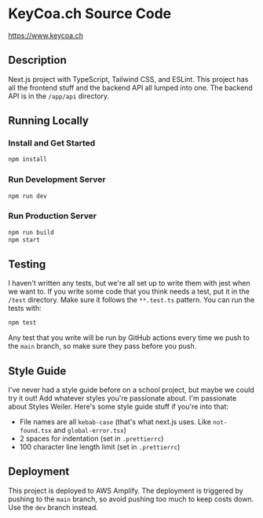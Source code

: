 # KeyCoa.ch Source Code

<https://www.keycoa.ch>

## Description

Next.js project with TypeScript, Tailwind CSS, and ESLint. This project has all the frontend stuff and the backend API all lumped into one. The backend API is in the `/app/api` directory.

## Running Locally

### Install and Get Started

```bash
npm install
```

### Run Development Server

```bash
npm run dev
```

### Run Production Server

```bash
npm run build
npm start
```

## Testing

I haven't written any tests, but we're all set up to write them with jest when we want to. If you write some code that you think needs a test, put it in the `/test` directory. Make sure it follows the `**.test.ts` pattern. You can run the tests with:

```bash
npm test
```

Any test that you write will be run by GitHub actions every time we push to the `main` branch, so make sure they pass before you push.

## Style Guide

I've never had a style guide before on a school project, but maybe we could try it out! Add whatever styles you're passionate about. I'm passionate about Styles Weiler. Here's some style guide stuff if you're into that:

- File names are all `kebab-case` (that's what next.js uses. Like `not-found.tsx` and `global-error.tsx`)
- 2 spaces for indentation (set in `.prettierrc`)
- 100 character line length limit (set in `.prettierrc`)

## Deployment

This project is deployed to AWS Amplify. The deployment is triggered by pushing to the `main` branch, so avoid pushing too much to keep costs down. Use the `dev` branch instead.
